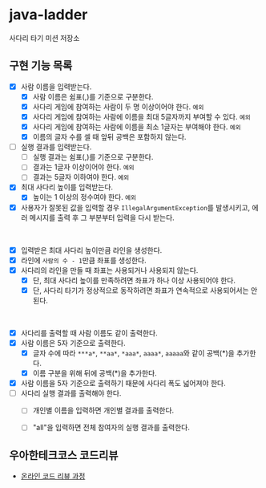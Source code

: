 # java-ladder

사다리 타기 미션 저장소

## 구현 기능 목록

- [x] 사람 이름을 입력받는다.
  - [x] 사람 이름은 쉼표(,)를 기준으로 구분한다.
  - [x] 사다리 게임에 참여하는 사람이 두 명 이상이어야 한다. `예외`
  - [x] 사다리 게임에 참여하는 사람에 이름을 최대 5글자까지 부여할 수 있다. `예외`
  - [x] 사다리 게임에 참여하는 사람에 이름을 최소 1글자는 부여해야 한다. `예외`
  - [x] 이름의 글자 수를 셀 때 앞뒤 공백은 포함하지 않는다.
- [ ] 실행 결과를 입력받는다.
  - [ ] 실행 결과는 쉼표(,)를 기준으로 구분한다.
  - [ ] 결과는 1글자 이상이어야 한다. `예외`
  - [ ] 결과는 5글자 이하여야 한다. `예외`
- [x] 최대 사다리 높이를 입력받는다.
  - [x] 높이는 1 이상의 정수여야 한다. `예외`
- [x] 사용자가 잘못된 값을 입력할 경우 `IllegalArgumentException`를 발생시키고, 에러 메시지를 출력 후 그 부분부터 입력을 다시 받는다.

<br>

- [x] 입력받은 최대 사다리 높이만큼 라인을 생성한다.
- [x] 라인에 `사람의 수 - 1`만큼 좌표를 생성한다. 
- [x] 사다리의 라인을 만들 때 좌표는 사용되거나 사용되지 않는다.
  - [x] 단, 최대 사다리 높이를 만족하려면 좌표가 하나 이상 사용되어야 한다.
  - [x] 단, 사다리 타기가 정상적으로 동작하려면 좌표가 연속적으로 사용되어서는 안 된다.

<br>

- [x] 사다리를 출력할 때 사람 이름도 같이 출력한다.
- [x] 사람 이름은 5자 기준으로 출력한다.
  - [x] 글자 수에 따라 `***a*`, `**aa*`, `*aaa*`, `aaaa*`, `aaaaa`와 같이 공백(*)을 추가한다.
  - [x] 이름 구분을 위해 뒤에 공백(*)을 추가한다.
- [x] 사람 이름을 5자 기준으로 출력하기 때문에 사다리 폭도 넓어져야 한다.
- [ ] 사다리 실행 결과를 출력해야 한다.
  - [ ] 개인별 이름을 입력하면 개인별 결과를 출력한다.
  - [ ] "all"을 입력하면 전체 참여자의 실행 결과를 출력한다.


## 우아한테크코스 코드리뷰

- [온라인 코드 리뷰 과정](https://github.com/woowacourse/woowacourse-docs/blob/master/maincourse/README.md)
